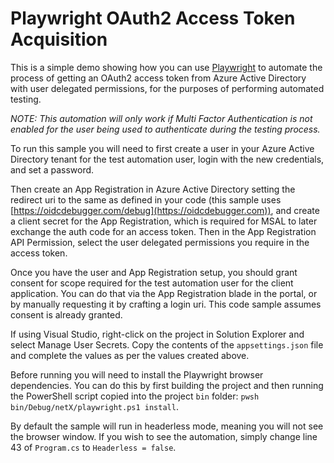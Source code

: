 # Playwright OAuth2 Access Token Acquisition

This is a simple demo showing how you can use [Playwright](https://playwright.dev/) to automate the process of getting an OAuth2 access token from Azure Active Directory with user delegated permissions, for the purposes of performing automated testing.

*NOTE: This automation will only work if Multi Factor Authentication is not enabled for the user being used to authenticate during the testing process.*

To run this sample you will need to first create a user in your Azure Active Directory tenant for the test automation user, login with the new credentials, and set a password.

Then create an App Registration in Azure Active Directory setting the redirect uri to the same as defined in your code (this sample uses [https://oidcdebugger.com/debug](https://oidcdebugger.com)), and create a client secret for the App Registration, which is required for MSAL to later exchange the auth code for an access token. Then in the App Registration API Permission, select the user delegated permissions you require in the access token.

Once you have the user and App Registration setup, you should grant consent for scope required for the test automation user for the client application. You can do that via the App Registration blade in the portal, or by manually requesting it by crafting a login uri. This code sample assumes consent is already granted.

If using Visual Studio, right-click on the project in Solution Explorer and select Manage User Secrets. Copy the contents of the `appsettings.json` file and complete the values as per the values created above.

Before running you will need to install the Playwright browser dependencies. You can do this by first building the project and then running the PowerShell script copied into the project `bin` folder: `pwsh bin/Debug/netX/playwright.ps1 install`.

By default the sample will run in headerless mode, meaning you will not see the browser window. If you wish to see the automation, simply change line 43 of `Program.cs` to `Headerless = false`.
